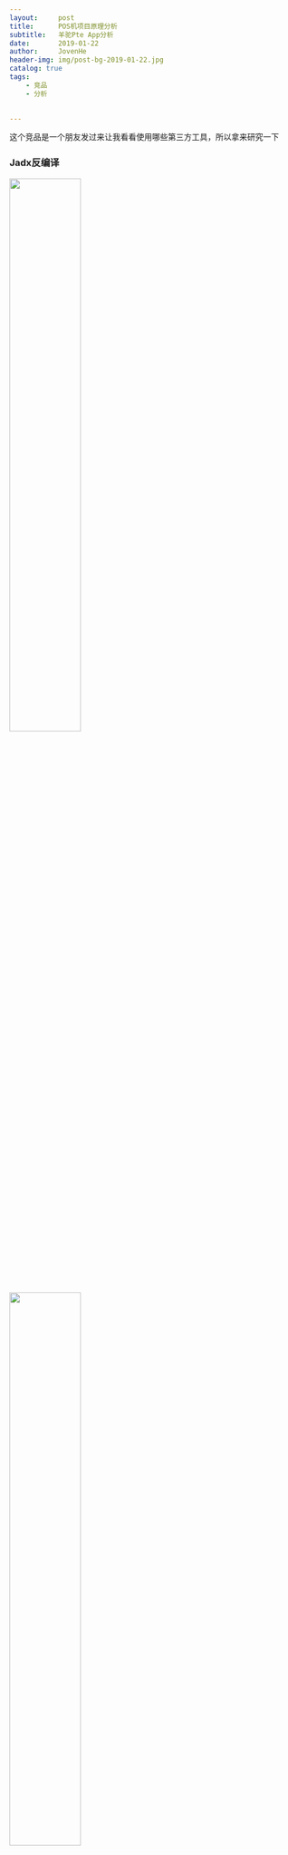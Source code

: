 ```yaml
---
layout:     post
title:      POS机项目原理分析
subtitle:   羊驼Pte App分析
date:       2019-01-22
author:     JovenHe
header-img: img/post-bg-2019-01-22.jpg
catalog: true
tags:
    - 竞品
    - 分析
    

---
```


这个竞品是一个朋友发过来让我看看使用哪些第三方工具，所以拿来研究一下

### Jadx反编译
<a href="https://sm.ms/image/AYBz6oDux2dsTEH" target="_blank"><img src="https://i.loli.net/2019/08/18/AYBz6oDux2dsTEH.png" width="50%"/></a>

<a href="https://sm.ms/image/qBe8mhkJ9y1jKHY" target="_blank"><img src="https://i.loli.net/2019/08/18/qBe8mhkJ9y1jKHY.png" width="50%" /></a>

反编译后，一眼能看出来的就包括butterknife、glide、okhttp、retrofit、gson等常用库，其他的可以通过包名搜索查询一下。

可以看到大部分是一些滑动、轮播、图片等等方面的第三方库，其实这也是很多大公司，或者说是一个成熟产品的常态，在Android开发者按照UI设计师的设计进行布局时，越是成熟的大公司，UI设计越讲究完美，每一个页面都追求极致，也可以说一些小公司或者小城市的产品更注重实用，需要时间才能达成的UI效果完全可以舍弃，毕竟时间就是金钱，就是成本。

上面的就完全扯远了，在我们进行Android开发时，如果对一个功能的实现把握不准，完全可以通过反编译竞品来分析相关功能是如何实现的。

比如竞品app有一个功能，能把一段英语口语经过几秒钟的分析后，得出口语评分，如果让App端或者服务器端来做这个功能，完全摸不着头绪，找网上的第三方又不确定哪一家比较实用，而我通过反编译得到竞品中有一个驰声口语评测库，查看该库的公司文档简介，很容易确定这个就是竞品所用的功能库。

### 总结

其实反编译竞品多了，会发现app的一些UI效果自己写很长时间也写不出来，但拿竞品的app一分析，很容易找到这个轮子，只能说有利有弊吧，优点是很容易完成开发任务，缺点是锻炼不了自己造轮子的能力。只能是权衡使用吧。